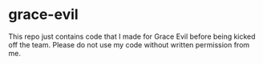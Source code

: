 # grace-evil
This repo just contains code that I made for Grace Evil before being kicked off the team. Please do not use my code without written permission from me.
